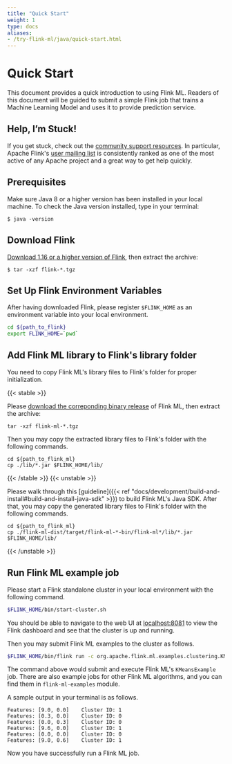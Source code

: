 ```yaml
---
title: "Quick Start"
weight: 1
type: docs
aliases:
- /try-flink-ml/java/quick-start.html
---
```

<!--
Licensed to the Apache Software Foundation (ASF) under one
or more contributor license agreements.  See the NOTICE file
distributed with this work for additional information
regarding copyright ownership.  The ASF licenses this file
to you under the Apache License, Version 2.0 (the
"License"); you may not use this file except in compliance
with the License.  You may obtain a copy of the License at

  http://www.apache.org/licenses/LICENSE-2.0

Unless required by applicable law or agreed to in writing,
software distributed under the License is distributed on an
"AS IS" BASIS, WITHOUT WARRANTIES OR CONDITIONS OF ANY
KIND, either express or implied.  See the License for the
specific language governing permissions and limitations
under the License.
-->

# Quick Start

This document provides a quick introduction to using Flink ML. Readers of this
document will be guided to submit a simple Flink job that trains a Machine
Learning Model and uses it to provide prediction service.

## Help, I’m Stuck!

If you get stuck, check out the [community support
resources](https://flink.apache.org/gettinghelp.html). In particular, Apache
Flink's [user mailing
list](https://flink.apache.org/community.html#mailing-lists) is consistently
ranked as one of the most active of any Apache project and a great way to get
help quickly.

## Prerequisites

Make sure Java 8 or a higher version has been installed in your local machine.
To check the Java version installed, type in your terminal:

```shell
$ java -version
```

## Download Flink

[Download 1.16 or a higher version of
Flink](https://flink.apache.org/downloads.html), then extract the archive:

```shell
$ tar -xzf flink-*.tgz
```

## Set Up Flink Environment Variables

After having downloaded Flink, please register `$FLINK_HOME` as an environment
variable into your local environment.

```bash
cd ${path_to_flink}
export FLINK_HOME=`pwd`
```

## Add Flink ML library to Flink's library folder

You need to copy Flink ML's library files to Flink's folder for proper
initialization. 

{{< stable >}}

Please [download the correponding binary
release](https://flink.apache.org/downloads.html) of Flink ML, then extract the
archive:

```shell
tar -xzf flink-ml-*.tgz
```

Then you may copy the extracted library files to Flink's folder with the
following commands.

```shell
cd ${path_to_flink_ml}
cp ./lib/*.jar $FLINK_HOME/lib/
```

{{< /stable >}} {{< unstable >}}

Please walk through this [guideline]({{< ref
"docs/development/build-and-install#build-and-install-java-sdk" >}}) to build
Flink ML's Java SDK. After that, you may copy the generated library files to
Flink's folder with the following commands.

```shell
cd ${path_to_flink_ml}
cp ./flink-ml-dist/target/flink-ml-*-bin/flink-ml*/lib/*.jar $FLINK_HOME/lib/
```

{{< /unstable >}}

## Run Flink ML example job

Please start a Flink standalone cluster in your local environment with the
following command.

```bash
$FLINK_HOME/bin/start-cluster.sh
```

You should be able to navigate to the web UI at
[localhost:8081](http://localhost:8081/) to view the Flink dashboard and see
that the cluster is up and running.

Then you may submit Flink ML examples to the cluster as follows.

```bash
$FLINK_HOME/bin/flink run -c org.apache.flink.ml.examples.clustering.KMeansExample $FLINK_HOME/lib/flink-ml-examples*.jar
```

The command above would submit and execute Flink ML's `KMeansExample` job. There
are also example jobs for other Flink ML algorithms, and you can find them in
`flink-ml-examples` module.

A sample output in your terminal is as follows.

```
Features: [9.0, 0.0]    Cluster ID: 1
Features: [0.3, 0.0]    Cluster ID: 0
Features: [0.0, 0.3]    Cluster ID: 0
Features: [9.6, 0.0]    Cluster ID: 1
Features: [0.0, 0.0]    Cluster ID: 0
Features: [9.0, 0.6]    Cluster ID: 1

```

Now you have successfully run a Flink ML job.

